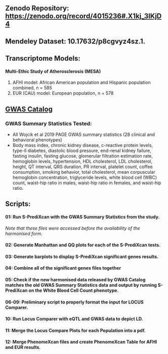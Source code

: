 ## Zenodo Repository: https://zenodo.org/record/4015236#.X1kj_3lKjD4
## Mendeley Dataset: 10.17632/p8cgvyz4sz.1. 

## Transcriptome Models: 
#### Multi-Ethic Study of Atherosclerosis (MESA)
1. AFHI model: African American population and Hispanic population combined, n = 585
2. EUR (CAU) model: European population, n = 578


## [GWAS Catalog](https://www.ebi.ac.uk/gwas/publications/31217584)
### GWAS Summary Statistics Tested:
- All Wojcik et al 2019 PAGE GWAS summary statistics (28 clinical and behavioral phenotypes)
- Body mass index, chronic kidney disease, c-reactive protein levels, type-II diabetes, diastolic blood pressure, end-renal kidney failure, fasting insulin, fasting glucose, glomerular filtration estimation rate, hemoglobin levels, hypertension, HDL cholesterol, LDL cholesterol, height, QT interval, QRS duration, PR interval, platelet count, coffee consumption, smoking behavior, total cholesterol, mean corpuscular hemoglobin concentration, triglyceride levels, white blood cell (WBC) count, waist-hip ratio in males, waist-hip ratio in females, and waist-hip ratio. 


## Scripts: 
#### 01: Run S-PrediXcan with the GWAS Summary Statistics from the study.
*Note that these files were accessed before the availability of the harmonised form.*

#### 02: Generate Manhattan and QQ plots for each of the S-PrediXcan tests. 

#### 03: Generate barplots to display S-PrediXcan significant genes results.

#### 04: Combine all of the significant genes files together

#### 05: Check if the new harmonised data released by GWAS Catalog matches the old GWAS Summary Statistics data and output by running S-PrediXcan on the White Blood Cell Count phenotype.

#### 06-09: Preliminary script to properly format the input for LOCUS Comparer. 

#### 10: Run Locus Comparer with eQTL and GWAS data to depict LD.

#### 11: Merge the Locus Compare Plots for each Population into a pdf.

#### 12: Merge PhenomeXcan files and create PhenomeXcan Table for AFHI and EUR results.
